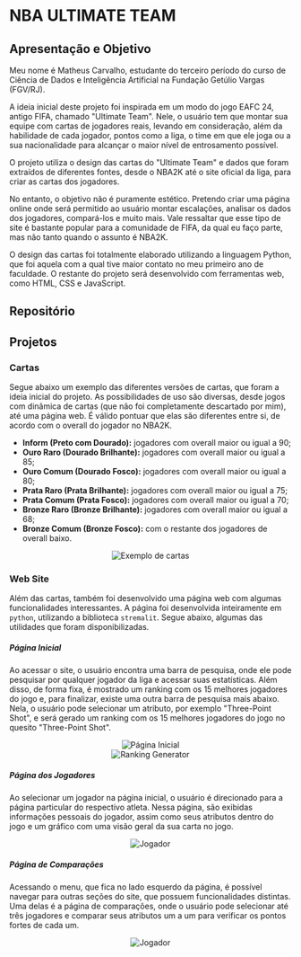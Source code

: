 # NBA ULTIMATE TEAM
## Apresentação e Objetivo

Meu nome é Matheus Carvalho, estudante do terceiro período do curso de Ciência de Dados e Inteligência Artificial na Fundação Getúlio Vargas (FGV/RJ).

A ideia inicial deste projeto foi inspirada em um modo do jogo EAFC 24, antigo FIFA, chamado "Ultimate Team". Nele, o usuário tem que montar sua equipe com cartas de jogadores reais, levando em consideração, além da habilidade de cada jogador, pontos como a liga, o time em que ele joga ou a sua nacionalidade para alcançar o maior nível de entrosamento possível.

O projeto utiliza o design das cartas do "Ultimate Team" e dados que foram extraídos de diferentes fontes, desde o NBA2K até o site oficial da liga, para criar as cartas dos jogadores.

No entanto, o objetivo não é puramente estético. Pretendo criar uma página online onde será permitido ao usuário montar escalações, analisar os dados dos jogadores, compará-los e muito mais. Vale ressaltar que esse tipo de site é bastante popular para a comunidade de FIFA, da qual eu faço parte, mas não tanto quando o assunto é NBA2K.

O design das cartas foi totalmente elaborado utilizando a linguagem Python, que foi aquela com a qual tive maior contato no meu primeiro ano de faculdade. O restante do projeto será desenvolvido com ferramentas web, como HTML, CSS e JavaScript.

## Repositório
## Projetos
### Cartas
Segue abaixo um exemplo das diferentes versões de cartas, que foram a ideia inicial do projeto. As possibilidades de uso são diversas, desde jogos com dinâmica de cartas (que não foi completamente descartado por mim), até uma página web. É válido pontuar que elas são diferentes entre si, de acordo com o overall do jogador no NBA2K.

- **Inform (Preto com Dourado):** jogadores com overall maior ou igual a 90;
- **Ouro Raro (Dourado Brilhante):** jogadores com overall maior ou igual a 85;
- **Ouro Comum (Dourado Fosco):** jogadores com overall maior ou igual a 80;
- **Prata Raro (Prata Brilhante):** jogadores com overall maior ou igual a 75;
- **Prata Comum (Prata Fosco):** jogadores com overall maior ou igual a 70;
- **Bronze Raro (Bronze Brilhante):** jogadores com overall maior ou igual a 68;
- **Bronze Comum (Bronze Fosco):** com o restante dos jogadores de overall baixo.

<div style="text-align:center">
    <img src="https://raw.githubusercontent.com/MatCarvalho21/NBA_ultimate_team/main/main/assets/images/example_full_cards.png?token=GHSAT0AAAAAACM43EKOJTGTTTLBX4PEXMNQZNKRFXQ" alt="Exemplo de cartas" />
</div>

### Web Site
Além das cartas, também foi desenvolvido uma página web com algumas funcionalidades interessantes. A página foi desenvolvida inteiramente em `python`, utilizando a biblioteca `stremalit`. Segue abaixo, algumas das utilidades que foram disponibilizadas. 
##### Página Inicial
Ao acessar o site, o usuário encontra uma barra de pesquisa, onde ele pode pesquisar por qualquer jogador da liga e acessar suas estatísticas. Além disso, de forma fixa, é mostrado um ranking com os 15 melhores jogadores do jogo e, para finalizar, existe uma outra barra de pesquisa mais abaixo. Nela, o usuário pode selecionar um atributo, por exemplo "Three-Point Shot", e será gerado um ranking com os 15 melhores jogadores do jogo no quesito "Three-Point Shot".

<div style="text-align:center">
    <img src="https://raw.githubusercontent.com/MatCarvalho21/NBA_ultimate_team/main/main/assets/images/page/screenshots/home.png?token=GHSAT0AAAAAACM43EKOFSDXKE5PGNQYPF7EZNLFMBQ" alt="Página Inicial" />
</div>

<div style="text-align:center">
    <img src="https://raw.githubusercontent.com/MatCarvalho21/NBA_ultimate_team/main/main/assets/images/page/screenshots/ranking.png?token=GHSAT0AAAAAACM43EKPIAWCZ5N7JW3Z7NMIZNLFMDA" alt="Ranking Generator" />
</div>

##### Página dos Jogadores
Ao selecionar um jogador na página inicial, o usuário é direcionado para a página particular do respectivo atleta. Nessa página, são exibidas informações pessoais do jogador, assim como seus atributos dentro do jogo e um gráfico com uma visão geral da sua carta no jogo. 

<div style="text-align:center">
    <img src="https://raw.githubusercontent.com/MatCarvalho21/NBA_ultimate_team/main/main/assets/images/page/screenshots/player_page.png?token=GHSAT0AAAAAACM43EKOFMKL6UIJWJPMW5HSZNLFMEA" alt="Jogador" />
</div>


##### Página de Comparações
Acessando o menu, que fica no lado esquerdo da página, é possível navegar para outras seções do site, que possuem funcionalidades distintas. Uma delas é a página de comparações, onde o usuário pode selecionar até três jogadores e comparar seus atributos um a um para verificar os pontos fortes de cada um.

<div style="text-align:center">
    <img src="https://raw.githubusercontent.com/MatCarvalho21/NBA_ultimate_team/main/main/assets/images/page/screenshots/comparacao.png?token=GHSAT0AAAAAACM43EKOS4KVJ5T3RQVCVBEOZNLFMFQ" alt="Jogador" />
</div>
